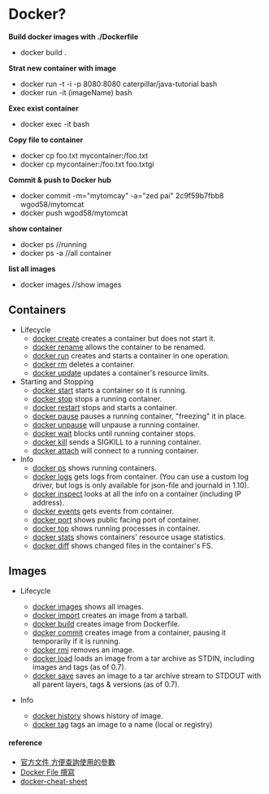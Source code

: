 # Docker?
**Build docker images with ./Dockerfile**
* docker build .

**Strat new container with image**
* docker run -t -i -p 8080:8080 caterpillar/java-tutorial bash
* docker run -it (imageName) bash

**Exec exist container**
* docker exec -it <mycontainer> bash
  
**Copy file to container**
* docker cp foo.txt mycontainer:/foo.txt
* docker cp mycontainer:/foo.txt foo.txtgi

**Commit & push to Docker hub**
* docker commit -m="mytomcay" -a="zed pai" 2c9f59b7fbb8  wgod58/mytomcat
* docker push wgod58/mytomcat

**show container**
* docker ps    //running
* docker ps -a //all container

**list all images**
* docker images //show images



## Containers
* Lifecycle
  * [docker create]() creates a container but does not start it.
  * [docker rename]() allows the container to be renamed.
  * [docker run]() creates and starts a container in one operation.
  * [docker rm]() deletes a container.
  * [docker update]() updates a container's resource limits.
* Starting and Stopping
  * [docker start]() starts a container so it is running.
  * [docker stop]() stops a running container.
  * [docker restart]() stops and starts a container.
  * [docker pause]() pauses a running container, "freezing" it in place.
  * [docker unpause]() will unpause a running container.
  * [docker wait]() blocks until running container stops.
  * [docker kill]() sends a SIGKILL to a running container.
  * [docker attach]() will connect to a running container.
* Info
  * [docker ps]() shows running containers.
  * [docker logs]() gets logs from container. (You can use a custom log driver, but logs is only available for json-file and journald in 1.10).
  * [docker inspect]() looks at all the info on a container (including IP address).
  * [docker events]() gets events from container.
  * [docker port]() shows public facing port of container.
  * [docker top]() shows running processes in container.
  * [docker stats]() shows containers' resource usage statistics.
  * [docker diff]() shows changed files in the container's FS.

## Images
* Lifecycle
  * [docker images]() shows all images.
  * [docker import]() creates an image from a tarball.
  * [docker build]() creates image from Dockerfile.
  * [docker commit]() creates image from a container, pausing it temporarily if it is running.
  * [docker rmi]() removes an image.
  * [docker load]() loads an image from a tar archive as STDIN, including images and tags (as of 0.7).
  * [docker save]() saves an image to a tar archive stream to STDOUT with all parent layers, tags & versions (as of 0.7).

* Info
  * [docker history]() shows history of image.
  * [docker tag]() tags an image to a name (local or registry)

#### reference
  * [官方文件 方便查詢使用的參數](https://docs.docker.com/engine/reference/commandline/docker/)
  * [Docker File 撰寫](https://philipzheng.gitbooks.io/docker_practice/content/dockerfile/instructions.html)
  * [docker-cheat-sheet](https://github.com/wsargent/docker-cheat-sheet)